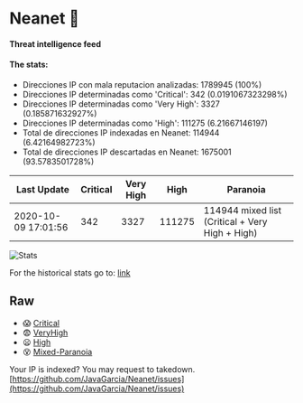 # Neanet :hocho:
#### Threat intelligence feed
#### The stats:

- Direcciones IP con mala reputacion analizadas: 1789945 (100%)
- Direcciones IP determinadas como 'Critical':  342 (0.0191067323298%)
- Direcciones IP determinadas como 'Very High':  3327 (0.185871632927%)
- Direcciones IP determinadas como 'High':  111275 (6.21667146197)
- Total de direcciones IP indexadas en Neanet:  114944 (6.42164982723%)
- Total de direcciones IP descartadas en Neanet:  1675001 (93.5783501728%)

| Last Update | Critical | Very High | High | Paranoia |
| --- | --- | --- | --- | --- |
| 2020-10-09 17:01:56 | 342 | 3327 | 111275 | 114944 mixed list (Critical + Very High + High)|

![Stats](https://docs.google.com/spreadsheets/d/e/2PACX-1vSnaNMIXVabIpDJjufMlzH7poXnshF3mgd8Is1g9ytUEzVsP5my4Trn8f-xkoLLQ38xpL3HtmUexLo6/pubchart?oid=501124687&format=image)

For the historical stats go to: [link](/stats.csv)
## Raw
- :scream: [Critical](https://raw.githubusercontent.com/JavaGarcia/Neanet/master/blacklists/neanet_critical.txt)
- :fearful: [VeryHigh](https://raw.githubusercontent.com/JavaGarcia/Neanet/master/blacklists/neanet_veryHigh.txtt)
- :frowning: [High](https://raw.githubusercontent.com/JavaGarcia/Neanet/master/blacklists/neanet_high.txt)
- :dizzy_face: [Mixed-Paranoia](https://raw.githubusercontent.com/JavaGarcia/Neanet/master/blacklists/neanet_all.txt)


Your IP is indexed? You may request to takedown. [https://github.com/JavaGarcia/Neanet/issues](https://github.com/JavaGarcia/Neanet/issues)












































































































































































































































































































































































































































































































































































































































































































































































































































































































































































































































































































































































































































































































































